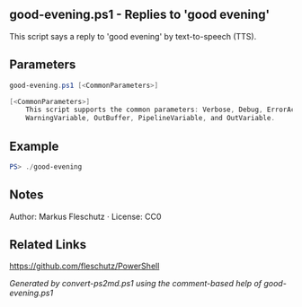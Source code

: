 ## good-evening.ps1 - Replies to 'good evening'

This script says a reply to 'good evening' by text-to-speech (TTS).

## Parameters
```powershell
good-evening.ps1 [<CommonParameters>]

[<CommonParameters>]
    This script supports the common parameters: Verbose, Debug, ErrorAction, ErrorVariable, WarningAction, 
    WarningVariable, OutBuffer, PipelineVariable, and OutVariable.
```

## Example
```powershell
PS> ./good-evening

```

## Notes
Author: Markus Fleschutz · License: CC0

## Related Links
https://github.com/fleschutz/PowerShell

*Generated by convert-ps2md.ps1 using the comment-based help of good-evening.ps1*
